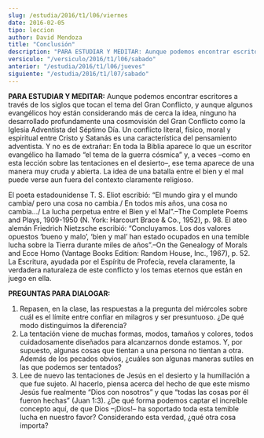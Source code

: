 ```yaml
---
slug: /estudia/2016/t1/l06/viernes
date: 2016-02-05
tipo: leccion
author: David Mendoza
title: "Conclusión"
description: "PARA ESTUDIAR Y MEDITAR: Aunque podemos encontrar escritores a través de los siglos que tocan el tema del Gran Conflicto, y aunque algunos evangélicos hoy están considerando más de cerca la idea, ninguno ha desarrollado profundamente una cosmovisión del Gran Conflicto como la Iglesia Adventista del Séptimo Día."
versiculo: "/versiculo/2016/t1/l06/sabado"
anterior: "/estudia/2016/t1/l06/jueves"
siguiente: "/estudia/2016/t1/l07/sabado"
---
```


**PARA ESTUDIAR Y MEDITAR:** Aunque podemos encontrar escritores a través de los siglos que tocan el tema del Gran Conflicto, y aunque algunos evangélicos hoy están considerando más de cerca la idea, ninguno ha desarrollado profundamente una cosmovisión del Gran Conflicto como la Iglesia Adventista del Séptimo Día. Un conflicto literal, físico, moral y espiritual entre Cristo y Satanás es una característica del pensamiento adventista. Y no es de extrañar: En toda la Biblia aparece lo que un escritor evangélico ha llamado “el tema de la guerra cósmica” y, a veces –como en esta lección sobre las tentaciones en el desierto–, ese tema aparece de una manera muy cruda y abierta. La idea de una batalla entre el bien y el mal puede verse aun fuera del contexto claramente religioso.

El poeta estadounidense T. S. Eliot escribió: “El mundo gira y el mundo cambia/ pero una cosa no cambia./ En todos mis años, una cosa no cambia.../ La lucha perpetua entre el Bien y el Mal”.–The Complete Poems and Plays, 1909-1950 (N. York: Harcourt Brace & Co., 1952), p. 98. El ateo alemán Friedrich Nietzsche escribió: “Concluyamos. Los dos valores opuestos ‘bueno y malo’, ‘bien y mal’ han estado ocupados en una temible lucha sobre la Tierra durante miles de años”.–On the Genealogy of Morals and Ecce Homo (Vantage Books Edition: Random House, Inc., 1967), p. 52. La Escritura, ayudada por el Espíritu de Profecía, revela claramente, la verdadera naturaleza de este conflicto y los temas eternos que están en juego en ella.

**PREGUNTAS PARA DIALOGAR:**

1. Repasen, en la clase, las respuestas a la pregunta del miércoles sobre cuál es el límite entre confiar en milagros y ser presuntuoso. ¿De qué modo distinguimos la diferencia?
2. La tentación viene de muchas formas, modos, tamaños y colores, todos cuidadosamente diseñados para alcanzarnos donde estamos. Y, por supuesto, algunas cosas que tientan a una persona no tientan a otra. Además de los pecados obvios, ¿cuáles son algunas maneras sutiles en las que podemos ser tentados?
3. Lee de nuevo las tentaciones de Jesús en el desierto y la humillación a que fue sujeto. Al hacerlo, piensa acerca del hecho de que este mismo Jesús fue realmente “Dios con nosotros” y que “todas las cosas por él fueron hechas” (Juan 1:3). ¿De qué forma podemos captar el increíble concepto aquí, de que Dios –¡Dios!– ha soportado toda esta temible lucha en nuestro favor? Considerando esta verdad, ¿qué otra cosa importa?

